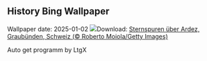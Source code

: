 ## History Bing Wallpaper
Wallpaper date: 2025-01-02
![](https://www.bing.com/th?id=OHR.ArdezSwitzerland_DE-DE7533597545_UHD.jpg&w=1000)Download: [Sternspuren über Ardez, Graubünden, Schweiz (© Roberto Moiola/Getty Images)](https://www.bing.com/th?id=OHR.ArdezSwitzerland_DE-DE7533597545_UHD.jpg)

Auto get programm by LtgX
